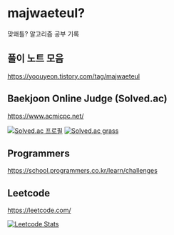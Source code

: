 # majwaeteul?

맞왜틀? 알고리즘 공부 기록

## 풀이 노트 모음

<a style="font-size: 1.25rem">https://yoouyeon.tistory.com/tag/majwaeteul</a>

## Baekjoon Online Judge (Solved.ac)

https://www.acmicpc.net/

[![Solved.ac
프로필](http://mazassumnida.wtf/api/v2/generate_badge?boj=yoou)](https://solved.ac/yoou)
[![Solved.ac grass](http://mazandi.herokuapp.com/api?handle=yoou)](https://solved.ac/yoou)

## Programmers

https://school.programmers.co.kr/learn/challenges

## Leetcode

https://leetcode.com/

[![Leetcode Stats](https://leetcard.jacoblin.cool/yoouyeon?theme=unicorn&font=Inconsolata&ext=heatmap)](https://leetcode.com/yoouyeon)